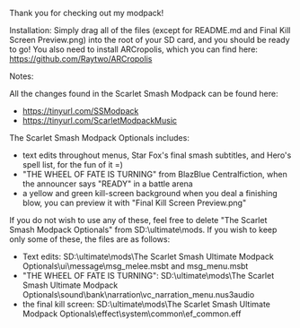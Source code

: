 Thank you for checking out my modpack!

Installation:
Simply drag all of the files (except for README.md and Final Kill Screen Preview.png) into the root of your SD card, and you should be ready to go!
You also need to install ARCropolis, which you can find here: https://github.com/Raytwo/ARCropolis

Notes:

All the changes found in the Scarlet Smash Modpack can be found here:
 - https://tinyurl.com/SSModpack
 - https://tinyurl.com/ScarletModpackMusic

The Scarlet Smash Modpack Optionals includes:
 - text edits throughout menus, Star Fox's final smash subtitles, and Hero's spell list, for the fun of it =)
 - "THE WHEEL OF FATE IS TURNING" from BlazBlue Centralfiction, when the announcer says "READY" in a battle arena
 - a yellow and green kill-screen background when you deal a finishing blow, you can preview it with "Final Kill Screen Preview.png"

If you do not wish to use any of these, feel free to delete "The Scarlet Smash Modpack Optionals" from SD:\ultimate\mods\.
If you wish to keep only some of these, the files are as follows:

 - Text edits: SD:\ultimate\mods\The Scarlet Smash Ultimate Modpack Optionals\ui\message\msg_melee.msbt and msg_menu.msbt
 - "THE WHEEL OF FATE IS TURNING": SD:\ultimate\mods\The Scarlet Smash Ultimate Modpack Optionals\sound\bank\narration\vc_narration_menu.nus3audio
 - the final kill screen: SD:\ultimate\mods\The Scarlet Smash Ultimate Modpack Optionals\effect\system\common\ef_common.eff
